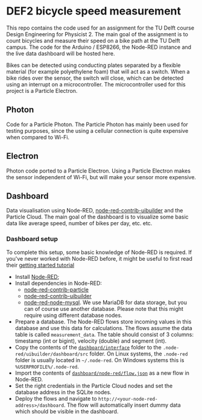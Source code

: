 # DEF2 bicycle speed measurement

This repo contains the code used for an assignment for the TU Delft course Design Engineering for Physicist 2. The main goal of the assignment is to count bicycles and measure their speed on a bike path at the TU Delft campus. The code for the Arduino / ESP8266, the Node-RED instance and the live data dashboard will be hosted here.

Bikes can be detected using conducting plates separated by a flexible material (for example polyethylene foam) that will act as a switch. When a bike rides over the sensor, the switch will close, which can be detected using an interrupt on a microcontroller. The microcontroller used for this project is a Particle Electron.

## Photon
Code for a Particle Photon. The Particle Photon has mainly been used for testing purposes, since the using a cellular connection is quite expensive when compared to Wi-Fi.

## Electron
Photon code ported to a Particle Electron. Using a Particle Electron makes the sensor independent of Wi-Fi, but will make your sensor more expensive.

## Dashboard
Data visualisation using Node-RED, [node-red-contrib-uibuilder](https://flows.nodered.org/node/node-red-contrib-uibuilder) and the Particle Cloud. The main goal of the dashboard is to visualize some basic data like average speed, number of bikes per day, etc. etc.

### Dashboard setup
To complete this setup, some basic knowledge of Node-RED is required. If you've never worked with Node-RED before, it might be useful to first read their [getting started tutorial](https://nodered.org/docs/getting-started/)
- Install [Node-RED](https://node-red.org);
- Install dependencies in Node-RED:
  - [node-red-contrib-particle](https://flows.nodered.org/node/node-red-contrib-particle)
  - [node-red-contrib-uibuilder](https://flows.nodered.org/node/node-red-contrib-uibuilder)
  - [node-red-node-mysql](https://flows.nodered.org/node/node-red-node-mysql). We use MariaDB for data storage, but you can of course use another database. Please note that this might require using different database nodes.
 - Prepare a database. The Node-RED flows store incoming values in this database and use this data for calculations. The flows assume the data table is called `measurement_data`. The table should consist of 3 columns: timestamp (int or bigint), velocity (double) and segment (int).
 - Copy the contents of the [`dashboard/interface`](https://github.com/crnh/def-cycle-speed/tree/master/dashboard/interface) folder to the `.node-red/uibuilder/dashboard/src` folder. On Linux systems, the `.node-red` folder is usually located in `~/.node-red`. On Windows systems this is `%USERPROFILE%/.node-red`.
 - Import the contents of [`dashboard/node-red/flow.json`](https://github.com/crnh/def-cycle-speed/blob/master/dashboard/node-red/flows.json) as a new flow in Node-RED.
 - Set the right credentials in the Particle Cloud nodes and set the database address in the SQLite nodes.
 - Deploy the flows and navigate to `http://<your-node-red-address>/dashboard`. The flow will automatically insert dummy data which should be visible in the dashboard.
